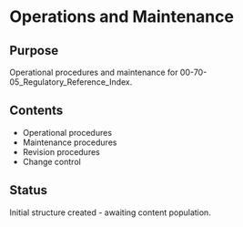 # Operations and Maintenance

## Purpose
Operational procedures and maintenance for 00-70-05_Regulatory_Reference_Index.

## Contents
- Operational procedures
- Maintenance procedures
- Revision procedures
- Change control

## Status
Initial structure created - awaiting content population.
